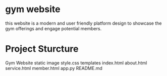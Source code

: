 # gym website

this website is a modern and user friendly platform design to showcase the gym offerings and engage potential members.

# Project Sturcture

Gym Website
       static
         image
         style.css
       templates
         index.html
         about.html
         service.html
         member.html
       app.py
       README.md
     
